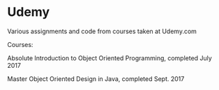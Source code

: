 # Udemy

Various assignments and code from courses taken at Udemy.com

Courses:

Absolute Introduction to Object Oriented Programming, completed July 2017

Master Object Oriented Design in Java, completed Sept. 2017

